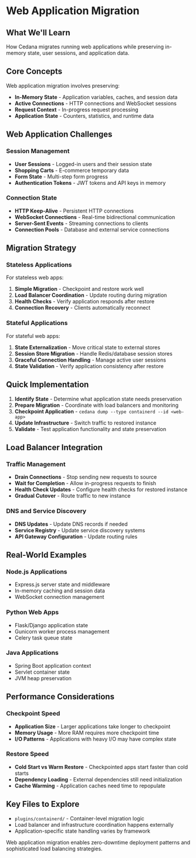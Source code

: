# Web Application Migration

## What We'll Learn
How Cedana migrates running web applications while preserving in-memory state, user sessions, and application data.

## Core Concepts

Web application migration involves preserving:
- **In-Memory State** - Application variables, caches, and session data
- **Active Connections** - HTTP connections and WebSocket sessions
- **Request Context** - In-progress request processing
- **Application State** - Counters, statistics, and runtime data

## Web Application Challenges

### Session Management
- **User Sessions** - Logged-in users and their session state
- **Shopping Carts** - E-commerce temporary data
- **Form State** - Multi-step form progress
- **Authentication Tokens** - JWT tokens and API keys in memory

### Connection State
- **HTTP Keep-Alive** - Persistent HTTP connections
- **WebSocket Connections** - Real-time bidirectional communication
- **Server-Sent Events** - Streaming connections to clients
- **Connection Pools** - Database and external service connections

## Migration Strategy

### Stateless Applications
For stateless web apps:
1. **Simple Migration** - Checkpoint and restore work well
2. **Load Balancer Coordination** - Update routing during migration
3. **Health Checks** - Verify application responds after restore
4. **Connection Recovery** - Clients automatically reconnect

### Stateful Applications
For stateful web apps:
1. **State Externalization** - Move critical state to external stores
2. **Session Store Migration** - Handle Redis/database session stores
3. **Graceful Connection Handling** - Manage active user sessions
4. **State Validation** - Verify application consistency after restore

## Quick Implementation

1. **Identify State** - Determine what application state needs preservation
2. **Prepare Migration** - Coordinate with load balancers and monitoring
3. **Checkpoint Application** - `cedana dump --type containerd --id <web-app>`
4. **Update Infrastructure** - Switch traffic to restored instance
5. **Validate** - Test application functionality and state preservation

## Load Balancer Integration

### Traffic Management
- **Drain Connections** - Stop sending new requests to source
- **Wait for Completion** - Allow in-progress requests to finish
- **Health Check Updates** - Configure health checks for restored instance
- **Gradual Cutover** - Route traffic to new instance

### DNS and Service Discovery
- **DNS Updates** - Update DNS records if needed
- **Service Registry** - Update service discovery systems
- **API Gateway Configuration** - Update routing rules

## Real-World Examples

### Node.js Applications
- Express.js server state and middleware
- In-memory caching and session data
- WebSocket connection management

### Python Web Apps
- Flask/Django application state
- Gunicorn worker process management
- Celery task queue state

### Java Applications
- Spring Boot application context
- Servlet container state
- JVM heap preservation

## Performance Considerations

### Checkpoint Speed
- **Application Size** - Larger applications take longer to checkpoint
- **Memory Usage** - More RAM requires more checkpoint time
- **I/O Patterns** - Applications with heavy I/O may have complex state

### Restore Speed
- **Cold Start vs Warm Restore** - Checkpointed apps start faster than cold starts
- **Dependency Loading** - External dependencies still need initialization
- **Cache Warming** - Application caches need time to repopulate

## Key Files to Explore
- `plugins/containerd/` - Container-level migration logic
- Load balancer and infrastructure coordination happens externally
- Application-specific state handling varies by framework

Web application migration enables zero-downtime deployment patterns and sophisticated load balancing strategies.